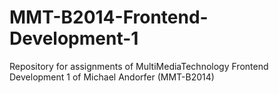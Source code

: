 # MMT-B2014-Frontend-Development-1
Repository for assignments of MultiMediaTechnology Frontend Development 1 of Michael Andorfer (MMT-B2014)
